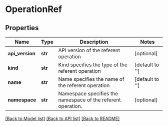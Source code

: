 # OperationRef

## Properties
Name | Type | Description | Notes
------------ | ------------- | ------------- | -------------
**api_version** | **str** | API version of the referent operation | [optional] 
**kind** | **str** | Kind specifies the type of the referent operation | [default to '']
**name** | **str** | Name specifies the name of the referent operation | [default to '']
**namespace** | **str** | Namespace specifies the namespace of the referent operation. | [optional] 

[[Back to Model list]](../README.md#documentation-for-models) [[Back to API list]](../README.md#documentation-for-api-endpoints) [[Back to README]](../README.md)


